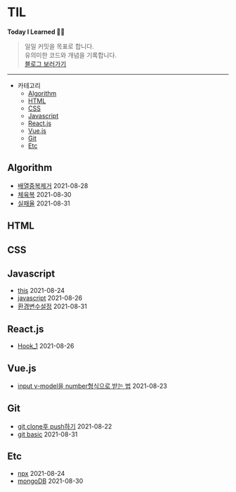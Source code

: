 # TIL

**Today I Learned 👍🏻**

> 일일 커밋을 목표로 합니다. <br>
> 유의미한 코드와 개념을 기록합니다. <br>[블로그 보러가기](https://eunjitech.notion.site/Develope-Note-1da6c5d2ea6148848a1a2580eaafacdf)

---

- 카테고리
  - [Algorithm](#algorithm)
  - [HTML](#html)
  - [CSS](#css)
  - [Javascript](#javascript)
  - [React.js](#reactjs)
  - [Vue.js](#vuejs)
  - [Git](#git)
  - [Etc](#etc)

## Algorithm

- [배열중복제거](./Algorithm/배열중복제거.md) 2021-08-28
- [체육복](./Algorithm/체육복.md) 2021-08-30
- [실패율](./Algorithm/실패율.md) 2021-08-31

## HTML

## CSS

## Javascript

- [this](./Javascript/this.md) 2021-08-24
- [javascript](./Javascript/javascript.md) 2021-08-26
- [환경변수설정](./Javascript/환경변수설정.md) 2021-08-31

## React.js

- [Hook_1](./React/hooks.md) 2021-08-26

## Vue.js

- [input v-model을 number형식으로 받는 법](./Vue/v-model_input.md) 2021-08-23

## Git

- [git clone후 push하기](./Git/git_clone.md) 2021-08-22
- [git basic](./Git/git_basic.md) 2021-08-31

## Etc

- [npx](./Etc/npx.md) 2021-08-24
- [mongoDB](./Etc/mongoDB.md) 2021-08-30
